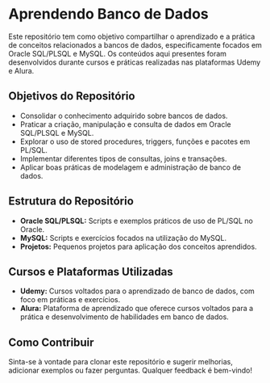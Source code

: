 # Aprendendo Banco de Dados

Este repositório tem como objetivo compartilhar o aprendizado e a prática de conceitos relacionados a bancos de dados, especificamente focados em Oracle SQL/PLSQL e MySQL. Os conteúdos aqui presentes foram desenvolvidos durante cursos e práticas realizadas nas plataformas Udemy e Alura.

## Objetivos do Repositório

- Consolidar o conhecimento adquirido sobre bancos de dados.
- Praticar a criação, manipulação e consulta de dados em Oracle SQL/PLSQL e MySQL.
- Explorar o uso de stored procedures, triggers, funções e pacotes em PL/SQL.
- Implementar diferentes tipos de consultas, joins e transações.
- Aplicar boas práticas de modelagem e administração de banco de dados.

## Estrutura do Repositório

- **Oracle SQL/PLSQL:** Scripts e exemplos práticos de uso de PL/SQL no Oracle.
- **MySQL:** Scripts e exercícios focados na utilização do MySQL.
- **Projetos:** Pequenos projetos para aplicação dos conceitos aprendidos.

## Cursos e Plataformas Utilizadas

- **Udemy:** Cursos voltados para o aprendizado de banco de dados, com foco em práticas e exercícios.
- **Alura:** Plataforma de aprendizado que oferece cursos voltados para a prática e desenvolvimento de habilidades em banco de dados.

## Como Contribuir

Sinta-se à vontade para clonar este repositório e sugerir melhorias, adicionar exemplos ou fazer perguntas. Qualquer feedback é bem-vindo!
